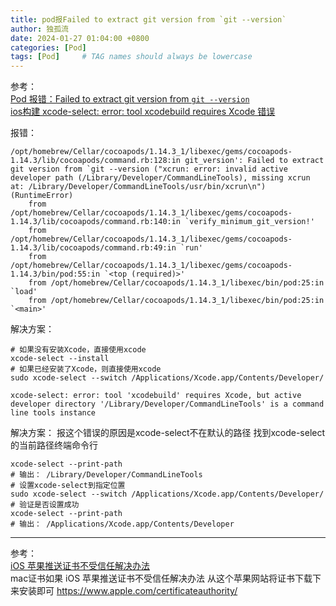 ```yaml
---
title: pod报Failed to extract git version from `git --version`
author: 独孤流
date: 2024-01-27 01:04:00 +0800
categories: [Pod]
tags: [Pod]     # TAG names should always be lowercase
---
```


参考：\
[Pod 报错：Failed to extract git version from `git --version`](https://blog.csdn.net/CrazyApes/article/details/122553080)\
[ios构建 xcode-select: error: tool xcodebuild requires Xcode 错误](https://blog.csdn.net/zxsean/article/details/106384364)

报错：
```
/opt/homebrew/Cellar/cocoapods/1.14.3_1/libexec/gems/cocoapods-1.14.3/lib/cocoapods/command.rb:128:in git_version': Failed to extract git version from `git --version ("xcrun: error: invalid active developer path (/Library/Developer/CommandLineTools), missing xcrun at: /Library/Developer/CommandLineTools/usr/bin/xcrun\n") (RuntimeError)
	from /opt/homebrew/Cellar/cocoapods/1.14.3_1/libexec/gems/cocoapods-1.14.3/lib/cocoapods/command.rb:140:in `verify_minimum_git_version!'
	from /opt/homebrew/Cellar/cocoapods/1.14.3_1/libexec/gems/cocoapods-1.14.3/lib/cocoapods/command.rb:49:in `run'
	from /opt/homebrew/Cellar/cocoapods/1.14.3_1/libexec/gems/cocoapods-1.14.3/bin/pod:55:in `<top (required)>'
	from /opt/homebrew/Cellar/cocoapods/1.14.3_1/libexec/bin/pod:25:in `load'
	from /opt/homebrew/Cellar/cocoapods/1.14.3_1/libexec/bin/pod:25:in `<main>'
```

解决方案：
```
# 如果没有安装Xcode，直接使用xcode
xcode-select --install
# 如果已经安装了Xcode，则直接使用xcode
sudo xcode-select --switch /Applications/Xcode.app/Contents/Developer/
```


`xcode-select: error: tool 'xcodebuild' requires Xcode, but active developer directory '/Library/Developer/CommandLineTools' is a command line tools instance`

解决方案：
报这个错误的原因是xcode-select不在默认的路径
找到xcode-select的当前路径终端命令行
```
xcode-select --print-path
# 输出： /Library/Developer/CommandLineTools
# 设置xcode-select到指定位置
sudo xcode-select --switch /Applications/Xcode.app/Contents/Developer/ 
# 验证是否设置成功
xcode-select --print-path
# 输出： /Applications/Xcode.app/Contents/Developer
```

----
参考：\
[iOS 苹果推送证书不受信任解决办法](https://www.jianshu.com/p/cea78c9161eb)\
mac证书如果
iOS 苹果推送证书不受信任解决办法
从这个苹果网站将证书下载下来安装即可
https://www.apple.com/certificateauthority/